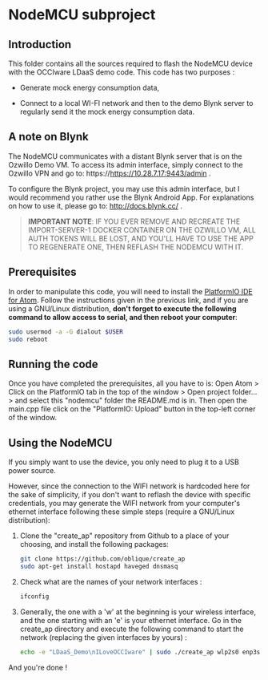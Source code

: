 # NodeMCU subproject

## Introduction

This folder contains all the sources required to flash the NodeMCU device with the OCCIware LDaaS demo code. This code has two purposes :

+ Generate mock energy consumption data,

+ Connect to a local WI-FI network and then to the demo Blynk server to regularly send it the mock energy consumption data.

## A note on Blynk

The NodeMCU communicates with a distant Blynk server that is on the Ozwillo Demo VM. To access its admin interface, simply connect to the Ozwillo VPN and go to: https://https://10.28.7.17:9443/admin .

To configure the Blynk project, you may use this admin interface, but I would recommend you rather use the Blynk Android App. For explanations on how to use it, please go to: http://docs.blynk.cc/ .

> **IMPORTANT NOTE**: IF YOU EVER REMOVE AND RECREATE THE IMPORT-SERVER-1 DOCKER CONTAINER ON THE OZWILLO VM, ALL AUTH TOKENS WILL BE LOST, AND YOU'LL HAVE TO USE THE APP TO REGENERATE ONE, THEN REFLASH THE NODEMCU WITH IT.

## Prerequisites

In order to manipulate this code, you will need to install the [PlatformIO IDE for Atom](http://platformio.org/platformio-ide). Follow the instructions given in the previous link, and if you are using a GNU/Linux distribution, **don't forget to execute the following command to allow access to serial, and then reboot your computer**:

```bash
sudo usermod -a -G dialout $USER
sudo reboot
```

## Running the code

Once you have completed the prerequisites, all you have to is: Open Atom > Click on the PlatformIO tab in the top of the window > Open project folder... > and select this "nodemcu" folder the README.md is in. Then open the main.cpp file click on the "PlatformIO: Upload" button in the top-left corner of the window.

## Using the NodeMCU

If you simply want to use the device, you only need to plug it to a USB power source.

However, since the connection to the WIFI network is hardcoded here for the sake of simplicity, if you don't want to reflash the device with specific credentials, you may generate the WIFI network from your computer's ethernet interface following these simple steps (require a GNU/Linux distribution):

1. Clone the "create_ap" repository from Github to a place of your choosing, and install the following packages:

    ```bash
    git clone https://github.com/oblique/create_ap
    sudo apt-get install hostapd haveged dnsmasq
    ```

2. Check what are the names of your network interfaces :

    ```bash
    ifconfig
    ```

3. Generally, the one with a 'w' at the beginning is your wireless interface, and the one starting with an 'e' is your ethernet interface. Go in the create_ap directory and execute the following command to start the network (replacing the given interfaces by yours) :

    ```bash
    echo -e "LDaaS_Demo\nILoveOCCIware" | sudo ./create_ap wlp2s0 enp3s0f1
    ```
And you're done !
